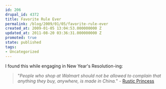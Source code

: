```yaml
---
id: 206
drupal_id: 4372
title: Favorite Rule Ever
permalink: /blog/2009/01/05/favorite-rule-ever
created_at: 2009-01-05 13:04:53.000000000 Z
updated_at: 2011-08-20 03:36:31.000000000 Z
promoted: true
state: published
tags:
- Uncategorized
---
```

I found this while engaging in New Year's Resolution-ing:
<blockquote>"<em>People who shop at Walmart should not be allowed to complain that anything they buy, anywhere, is made in China.</em>" - <a href="http://rusticprincess.blogspot.com/2008/12/creed-42.html">Rustic Princess</a></blockquote>
